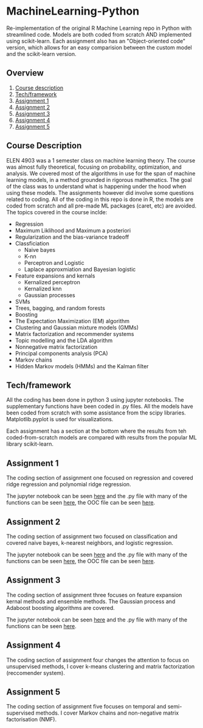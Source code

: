 # MachineLearning-Python
Re-implementation of the original R Machine Learning repo in Python with streamlined code. Models are both coded from scratch AND implemented using scikit-learn. Each assignment also has an "Object-oriented code" version, which allows for an easy comparision between the custom model and the scikit-learn version.

## Overview
1. [Course description](#desc)
2. [Tech/framework](#tech)
3. [Assignment 1](#as1)
4. [Assignment 2](#as2)
4. [Assignment 3](#as3)
4. [Assignment 4](#as4)
4. [Assignment 5](#as5)


<a name="desc"></a>
## Course Description
ELEN 4903 was a 1 semester class on machine learning theory. The course was almost fully theoretical, focusing on probability, optimization, and analysis. We covered most of the algorithms in use for the span of machine learning models, in a method grounded in rigorous mathematics. The goal of the class was to understand what is happening under the hood when using these models. The assignments however did involve some questions related to coding. All of the coding in this repo is done in R, the models are coded from scratch and all pre-made ML packages (caret, etc) are avoided. The topics covered in the course inclde:

* Regression
* Maximum Liklihood and Maximum a posteriori
* Regularization and the bias-variance tradeoff
* Classficiation
  * Naive bayes
  * K-nn
  * Perceptron and Logistic
  * Laplace approxmiation and Bayesian logistic
* Feature expansions and kernals
  * Kernalized perceptron
  * Kernalized knn
  * Gaussian processes
* SVMs
* Trees, bagging, and random forests
* Boosting
* The Expectation Maximization (EM) algorithm
* Clustering and Gaussian mixture models (GMMs)
* Matrix factorization and recommender systems
* Topic modelling and the LDA algorithm
* Nonnegative matrix factorization
* Principal components analysis (PCA)
* Markov chains
* Hidden Markov models (HMMs) and the Kalman filter

<a name="tech"></a>
## Tech/framework
All the coding has been done in python 3 using jupyter notebooks. The supplementary functions have been coded in .py files. All the models have been coded from scratch with some assistance from the scipy libraries. Matplotlib.pyplot is used for visualizations.

Each assignment has a section at the bottom where the results from teh coded-from-scratch models are compared with results from the popular ML library scikit-learn.

<a name="as1"></a>
## Assignment 1
The coding section of assignment one focused on regression and covered ridge regression and polynomial ridge regression.

The jupyter notebook can be seen [here](/P1/Assignment1.ipynb) and the .py file with many of the functions can be seen [here](/P1/Utils/Funcs.py), the OOC file can be seen [here](/P1/Utils/OOC.py).


<a name="as2"></a>
## Assignment 2
The coding section of assignment two focused on classification and covered naive bayes, k-nearest neighbors, and logistic regression.

The jupyter notebook can be seen [here](/P2/Assignment2.ipynb) and the .py file with many of the functions can be seen [here](/P2/Utils/Funcs.py), the OOC file can be seen [here](/P2/Utils/OOC.py).

<a name="as3"></a>
## Assignment 3
The coding section of assignment three focuses on feature expansion kernal methods and ensemble methods. The Gaussian process and Adaboost boosting algorithms are covered.

The jupyter notebook can be seen [here](/P3/Assignment3.ipynb) and the .py file with many of the functions can be seen [here](/P3/Utils/Funcs.py).

<a name="as4"></a>
## Assignment 4
The coding section of assignment four changes the attention to focus on unsupervised methods, I cover k-means clustering and matrix factorization (reccomender system).

<a name="as5"></a>
## Assignment 5
The coding section of assignment five focuses on temporal and semi-supervised methods. I cover Markov chains and non-negative matrix factorisation (NMF).
